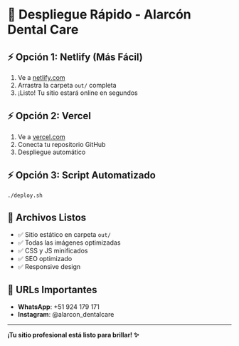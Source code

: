 # 🚀 Despliegue Rápido - Alarcón Dental Care

## ⚡ Opción 1: Netlify (Más Fácil)
1. Ve a [netlify.com](https://netlify.com)
2. Arrastra la carpeta `out/` completa
3. ¡Listo! Tu sitio estará online en segundos

## ⚡ Opción 2: Vercel
1. Ve a [vercel.com](https://vercel.com)
2. Conecta tu repositorio GitHub
3. Despliegue automático

## ⚡ Opción 3: Script Automatizado
```bash
./deploy.sh
```

## 📁 Archivos Listos
- ✅ Sitio estático en carpeta `out/`
- ✅ Todas las imágenes optimizadas
- ✅ CSS y JS minificados
- ✅ SEO optimizado
- ✅ Responsive design

## 🔗 URLs Importantes
- **WhatsApp**: +51 924 179 171
- **Instagram**: @alarcon_dentalcare

---
**¡Tu sitio profesional está listo para brillar! ✨**